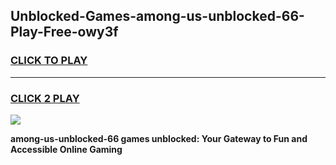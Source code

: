 
## Unblocked-Games-among-us-unblocked-66-Play-Free-owy3f
<h3>
<a href="https://premium76.site?title=among-us-unblocked-66&ref=21A">CLICK TO PLAY</a></h3>
<hr>

<h3>
<a href="https://premium76.site?title=among-us-unblocked-66&ref=21A">CLICK 2 PLAY</a>
  
</h3>

<a href="https://premium76.site?title=among-us-unblocked-66&ref=21A"><img src="https://clearcache.store/games.png"></a>


**among-us-unblocked-66 games unblocked: Your Gateway to Fun and Accessible Online Gaming**
